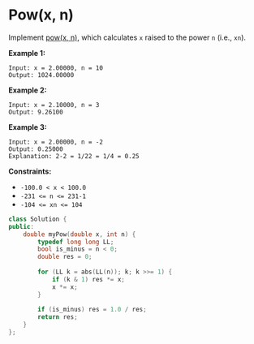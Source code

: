 # Pow(x, n)

Implement [pow(x, n)](http://www.cplusplus.com/reference/valarray/pow/), which calculates `x` raised to the power `n` (i.e., `xn`).

 

**Example 1:**

```
Input: x = 2.00000, n = 10
Output: 1024.00000
```

**Example 2:**

```
Input: x = 2.10000, n = 3
Output: 9.26100
```

**Example 3:**

```
Input: x = 2.00000, n = -2
Output: 0.25000
Explanation: 2-2 = 1/22 = 1/4 = 0.25
```

 

**Constraints:**

- `-100.0 < x < 100.0`
- `-231 <= n <= 231-1`
- `-104 <= xn <= 104`

```c++
class Solution {
public:
    double myPow(double x, int n) {
        typedef long long LL;
        bool is_minus = n < 0;
        double res = 0;
        
        for (LL k = abs(LL(n)); k; k >>= 1) {
            if (k & 1) res *= x;
            x *= x;
        }
        
        if (is_minus) res = 1.0 / res;
        return res;
    }
};
```


